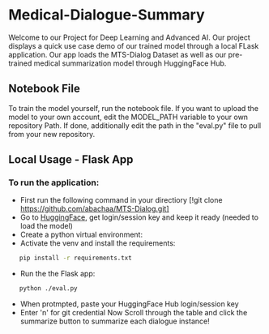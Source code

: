 # Medical-Dialogue-Summary
Welcome to our Project for Deep Learning and Advanced AI. Our project displays a quick use case demo of our trained model through a local FLask application. Our app loads the MTS-Dialog Dataset as well as our pre-trained medical summarization model through HuggingFace Hub.
## Notebook File
To train the model yourself, run the notebook file. If you want to upload the model to your own account, edit the MODEL_PATH variable to your own repository Path. If done, additionally edit the path in the "eval.py" file to pull from your new repository.

## Local Usage - Flask App
### To run the application:
- First run the following command in your directiory [!git clone https://github.com/abachaa/MTS-Dialog.git] 
- Go to [HuggingFace](https://huggingface.co/), get login/session key and keep it ready (needed to load the model) 
- Create a python virtual environment:
- Activate the venv and install the requirements: 
 ```bash
    pip install -r requirements.txt
```
- Run the the Flask app:
 ```bash
    python ./eval.py
```
- When protmpted, paste your HuggingFace Hub login/session key
- Enter 'n' for git credential
Now Scroll through the table and click the summarize button to summarize each dialogue instance!

